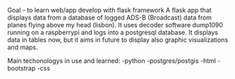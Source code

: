 Goal - to learn web/app develop with flask framework
A flask app that displays data from a database of logged ADS-B (Broadcast) data from planes flying above my head (lisbon).
It uses decoder software dump1090 running on a raspberrypi and logs into a postgresql database.
It displays data in tables now, but it aims in future to display also graphic visualizations and maps.

Main techonologys in use and learned:
-python
-postgres/postgis
-html
-bootstrap
-css